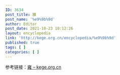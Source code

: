 ```yaml
---
ID: 3634
post_title: 雝
post_name: '%e9%9b%9d'
author: Editor
post_date: 2021-10-23 10:12:26
layout: encyclopedia
link: 'http://kege.org.cn/encyclopedia/%e9%9b%9d'
published: true
tags: [ ]
categories: [ ]
---
```

参考链接：<a href="http://kege.org.cn/encyclopedia/%e9%9b%8d">雍 – kege.org.cn</a>